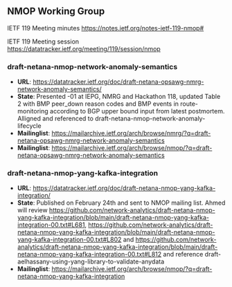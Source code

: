 ## NMOP Working Group

IETF 119 Meeting minutes
https://notes.ietf.org/notes-ietf-119-nmop#

IETF 119 Meeting session
https://datatracker.ietf.org/meeting/119/session/nmop

### draft-netana-nmop-network-anomaly-semantics
* **URL**: https://datatracker.ietf.org/doc/draft-netana-opsawg-nmrg-network-anomaly-semantics/
* **State**: Presented -01 at IEPG, NMRG and Hackathon 118, updated Table 2 with BMP peer_down reason codes and BMP events in route-monitoring according to BGP upper bound input from latest postmortem. Alligned and referenced to draft-netana-nmop-network-anomaly-lifecycle
* **Mailinglist**: https://mailarchive.ietf.org/arch/browse/nmrg/?q=draft-netana-opsawg-nmrg-network-anomaly-semantics
* **Mailinglist**: https://mailarchive.ietf.org/arch/browse/nmop/?q=draft-netana-opsawg-nmrg-network-anomaly-semantics

### draft-netana-nmop-yang-kafka-integration
* **URL**: https://datatracker.ietf.org/doc/draft-netana-nmop-yang-kafka-integration/
* **State**: Published on February 24th and sent to NMOP mailing list. Ahmed will review https://github.com/network-analytics/draft-netana-nmop-yang-kafka-integration/blob/main/draft-netana-nmop-yang-kafka-integration-00.txt#L681, https://github.com/network-analytics/draft-netana-nmop-yang-kafka-integration/blob/main/draft-netana-nmop-yang-kafka-integration-00.txt#L802 and https://github.com/network-analytics/draft-netana-nmop-yang-kafka-integration/blob/main/draft-netana-nmop-yang-kafka-integration-00.txt#L812 and reference draft-aelhassany-using-yang-library-to-validate-anydata 
* **Mailinglist**: https://mailarchive.ietf.org/arch/browse/nmop/?q=draft-netana-nmop-yang-kafka-integration